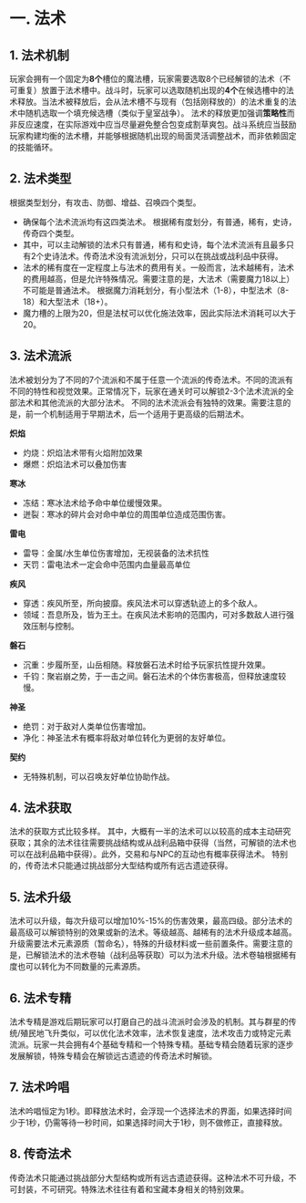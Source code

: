 # 一. 法术
## 1. 法术机制

玩家会拥有一个固定为**8个**槽位的魔法槽，玩家需要选取8个已经解锁的法术（不可重复）放置于法术槽中。战斗时，玩家可以选取随机出现的**4个**在候选槽中的法术释放。当法术被释放后，会从法术槽不与现有（包括刚释放的）的法术重复的法术中随机选取一个填充候选槽（类似于皇室战争）。
法术的释放更加强调**策略性**而非反应速度，在实际游戏中应当尽量避免整合包变成割草爽包。战斗系统应当鼓励玩家构建均衡的法术槽，并能够根据随机出现的局面灵活调整战术，而非依赖固定的技能循环。
## 2. 法术类型

根据类型划分，有攻击、防御、增益、召唤四个类型。
- 确保每个法术流派均有这四类法术。
根据稀有度划分，有普通，稀有，史诗，传奇四个类型。
- 其中，可以主动解锁的法术只有普通，稀有和史诗，每个法术流派有且最多只有2个史诗法术。传奇法术没有流派划分，只可以在挑战或战利品中获得。
- 法术的稀有度在一定程度上与法术的费用有关。一般而言，法术越稀有，法术的费用越高，但是允许特殊情况。需要注意的是，大法术（需要魔力18以上）不可能是普通法术。
根据魔力消耗划分，有小型法术（1-8），中型法术（8-18）和大型法术（18+）。
- 魔力槽的上限为20，但是法杖可以优化施法效率，因此实际法术消耗可以大于20。
## 3. 法术流派

法术被划分为了不同的7个流派和不属于任意一个流派的传奇法术。不同的流派有不同的特性和视觉效果。正常情况下，玩家在通关时可以解锁2-3个法术流派的全部法术和其他流派的大部分法术。
不同的法术流派会有独特的效果。需要注意的是，前一个机制适用于早期法术，后一个适用于更高级的后期法术。

**炽焰**
- 灼烧：炽焰法术带有火焰附加效果
- 爆燃：炽焰法术可以叠加伤害

**寒冰**
- 冻结：寒冰法术给予命中单位缓慢效果。
- 迸裂：寒冰的碎片会对命中单位的周围单位造成范围伤害。

**雷电**
- 雷导：金属/水生单位伤害增加，无视装备的法术抗性
- 天罚：雷电法术一定会命中范围内血量最高单位

**疾风**
- 穿透：疾风所至，所向披靡。疾风法术可以穿透轨迹上的多个敌人。
- 领域：吾息所及，皆为王土。在疾风法术影响的范围内，可对多数敌人进行强效压制与控制。

**磐石**
- 沉重：步履所至，山岳相随。释放磐石法术时给予玩家抗性提升效果。
- 千钧：聚岩崩之势，于一击之间。磐石法术的个体伤害极高，但释放速度较慢。

**神圣**
- 绝罚：对于敌对人类单位伤害增加。
- 净化：神圣法术有概率将敌对单位转化为更弱的友好单位。

**契约**
- 无特殊机制，可以召唤友好单位协助作战。
## 4. 法术获取

法术的获取方式比较多样。
其中，大概有一半的法术可以以较高的成本主动研究获取；其余的法术往往需要挑战结构或从战利品箱中获得（当然，可解锁的法术也可以在战利品箱中获得）。此外，交易和与NPC的互动也有概率获得法术。
特别的，传奇法术只能通过挑战部分大型结构或所有远古遗迹获得。
## 5. 法术升级

法术可以升级，每次升级可以增加10%-15%的伤害效果，最高四级。部分法术的最高级可以解锁特别的效果或新的法术。等级越高、越稀有的法术升级成本越高。
升级需要法术元素源质（暂命名），特殊的升级材料或一些前置条件。需要注意的是，已解锁法术的法术卷轴（战利品等获取）可以为法术升级。法术卷轴根据稀有度也可以转化为不同数量的元素源质。
## 6. 法术专精

法术专精是游戏后期玩家可以打磨自己的战斗流派时会涉及的机制。其与群星的传统/殖民地飞升类似，可以优化法术效率，法术恢复速度，法术攻击力或特定元素流派。玩家一共会拥有4个基础专精和一个特殊专精。基础专精会随着玩家的逐步发展解锁，特殊专精会在解锁远古遗迹的传奇法术时解锁。
## 7. 法术吟唱

法术吟唱恒定为1秒。即释放法术时，会浮现一个选择法术的界面，如果选择时间少于1秒，仍需等待一秒时间，如果选择时间大于1秒，则不做修正，直接释放。
## 8. 传奇法术

传奇法术只能通过挑战部分大型结构或所有远古遗迹获得。这种法术不可升级，不可封装，不可研究。特殊法术往往有着和宝藏本身相关的特别效果。